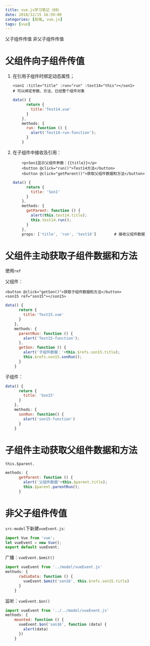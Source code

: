 ```yaml
---
title: vue.js学习笔记（08）
date: 2018/12/15 16:59:00
categories: [前端, vue.js]
tags: [vue]
---
```


父子组件传值   非父子组件传值

<!-- more -->

# 父组件向子组件传值

1. 在引用子组件时绑定动态属性；

   ```vue
   <son1 :title="title" :run="run" :test14="this"></son1>
   # 可以绑定参数、方法、已经整个组件对象
   ```

   ```js
   data() {
         return {
           title:'Test14.vue'
         }
       },
       methods: {
         run: function () {
           alert('Test14-run-function');
         }
       }
   ```

2. 在子组件中接收及引用：

   ```vue
       <p>Son1显示父组件参数：{{title}}</p>
       <button @click="run()">Test14方法</button>
       <button @click="getParent()">获取父组件数据和方法</button>
   ```

   ```js
   data() {
         return {
           title: 'Son1'
         }
       },
       methods: {
         getParent: function () {
           alert(this.test14.title);
           this.test14.run();
         }
       },
       props: ['title', 'run', 'test14']		# 接收父组件数据
   ```


# 父组件主动获取子组件数据和方法

使用`ref`

父组件：

```vue
<button @click="getSon()">获取子组件数据和方法</button>
<son15 ref="son15"></son15>
```

```js
data() {
      return {
        title:'Test15.vue'
      }
    },
    methods: {
      parentRun: function () {
        alert('Test15-function');
      },
      getSon: function () {
        alert('子组件数据：'+this.$refs.son15.title);
        this.$refs.son15.sonRun();
      }
    }
```

子组件：

```js
data() {
      return {
        title: 'Son15'
      }
    },
    methods: {
      sonRun: function() {
        alert('son15-function')
      }
    }
```





# 子组件主动获取父组件数据和方法

`this.$parent.`

```js
methods: {
      getParent: function () {
        alert('父组件数据'+this.$parent.title);
        this.$parent.parentRun();
      }
```

# 非父子组件传值

`src-model`下新建`vueEvent.js`:

```js
import Vue from 'vue';
let vueEvent = new Vue();
export default vueEvent;

```

广播：`vueEvent.$emit()`

```js
import vueEvent from '../model/vueEvent.js'
methods: {
      radioData: function () {
        vueEvent.$emit('son16', this.$refs.son15.title)
      }
    }
```

监听：`vueEvent.$on()`

```js
import vueEvent from '../../model/vueEvent.js'
methods: {
    mounted: function () {
      vueEvent.$on('son16', function (data) {
        alert(data)
      })
    }
```

